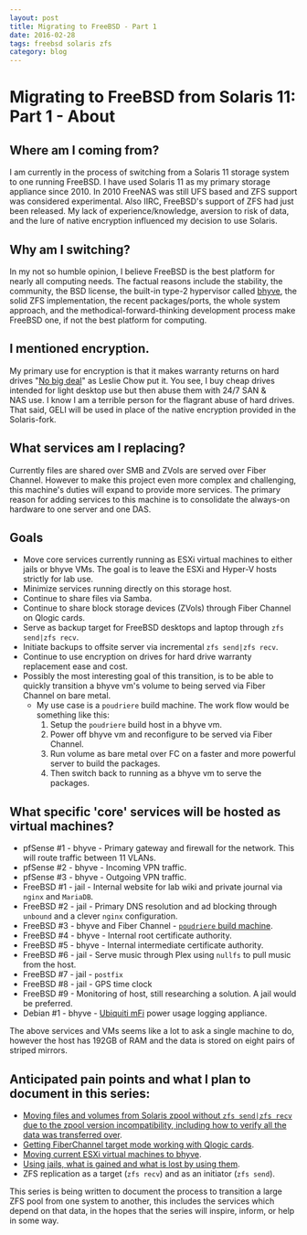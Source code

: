 ```yaml
---
layout: post
title: Migrating to FreeBSD - Part 1
date: 2016-02-28
tags: freebsd solaris zfs
category: blog
---
```


Migrating to FreeBSD from Solaris 11: Part 1 - About
==========================

Where am I coming from?
----
I am currently in the process of switching from a Solaris 11 storage system to one running FreeBSD. I have used Solaris 11 as my primary storage appliance since 2010\. In 2010 FreeNAS was still UFS based and ZFS support was considered experimental. Also IIRC, FreeBSD's support of ZFS had just been released. My lack of experience/knowledge, aversion to risk of data, and the lure of native encryption influenced my decision to use Solaris.

Why am I switching?
----
In my not so humble opinion, I believe FreeBSD is the best platform for nearly all computing needs. The factual reasons include the stability, the community, the BSD license, the built-in type-2 hypervisor called [bhyve](http://www.bhyve.org/), the solid ZFS implementation, the recent packages/ports, the whole system approach, and the methodical-forward-thinking development process make FreeBSD one, if not the best platform for computing.

I mentioned encryption.
----
My primary use for encryption is that it makes warranty returns on hard drives "[No big deal](https://youtu.be/urzWU9gDKfc?t=20s)" as Leslie Chow put it. You see, I buy cheap drives intended for light desktop use but then abuse them with 24/7 SAN & NAS use. I know I am a terrible person for the flagrant abuse of hard drives. That said, GELI will be used in place of the native encryption provided in the Solaris-fork.

What services am I replacing?
----
Currently files are shared over SMB and ZVols are served over Fiber Channel. However to make this project even more complex and challenging, this machine's duties will expand to provide more services. The primary reason for adding services to this machine is to consolidate the always-on hardware to one server and one DAS.

Goals
----
*   Move core services currently running as ESXi virtual machines to either jails or bhyve VMs. The goal is to leave the ESXi and Hyper-V hosts strictly for lab use.
*   Minimize services running directly on this storage host.
*   Continue to share files via Samba.
*   Continue to share block storage devices (ZVols) through Fiber Channel on Qlogic cards.
*   Serve as backup target for FreeBSD desktops and laptop through `zfs send|zfs recv`.
*   Initiate backups to offsite server via incremental `zfs send|zfs recv`.
*   Continue to use encryption on drives for hard drive warranty replacement ease and cost.
*   Possibly the most interesting goal of this transition, is to be able to quickly transition a bhyve vm's volume to being served via Fiber Channel on bare metal.
    *   My use case is a `poudriere` build machine. The work flow would be something like this:
        1.  Setup the `poudriere` build host in a bhyve vm.
        2.  Power off bhyve vm and reconfigure to be served via Fiber Channel.
        3.  Run volume as bare metal over FC on a faster and more powerful server to build the packages.
        4.  Then switch back to running as a bhyve vm to serve the packages.

What specific 'core' services will be hosted as virtual machines?
----
*   pfSense #1 - bhyve - Primary gateway and firewall for the network. This will route traffic between 11 VLANs.
*   pfSense #2 - bhyve - Incoming VPN traffic.
*   pfSense #3 - bhyve - Outgoing VPN traffic.
*   FreeBSD #1 - jail - Internal website for lab wiki and private journal via `nginx` and `MariaDB`.
*   FreeBSD #2 - jail - Primary DNS resolution and ad blocking through `unbound` and a clever `nginx` configuration.
*   FreeBSD #3 - bhyve and Fiber Channel - [`poudriere` build machine](http://justinholcomb.me/blog/2016/07/03/poudriere-in-bhyve-and-bare-metal.html).
*   FreeBSD #4 - bhyve - Internal root certificate authority.
*   FreeBSD #5 - bhyve - Internal intermediate certificate authority.
*   FreeBSD #6 - jail - Serve music through Plex using `nullfs` to pull music from the host.
*   FreeBSD #7 - jail - `postfix`
*   FreeBSD #8 - jail - GPS time clock
*   FreeBSD #9 - Monitoring of host, still researching a solution. A jail would be preferred.
*   Debian #1 - bhyve - [Ubiquiti mFi](https://www.youtube.com/watch?v=wxJ_mKO3eRg) power usage logging appliance.

The above services and VMs seems like a lot to ask a single machine to do, however the host has 192GB of RAM and the data is stored on eight pairs of striped mirrors.

Anticipated pain points and what I plan to document in this series:
----
*   [Moving files and volumes from Solaris zpool without `zfs send|zfs recv` due to the zpool version incompatibility, including how to verify all the data was transferred over](http://justinholcomb.me/blog/2016/03/12/migration-to-freebsd-part2.html).
*   [Getting FiberChannel target mode working with Qlogic cards](http://justinholcomb.me/blog/2016/03/19/migration-to-freebsd-part3.html).
*   [Moving current ESXi virtual machines to bhyve](http://justinholcomb.me/blog/2016/03/26/migration-to-freebsd-part4.html).
*   [Using jails, what is gained and what is lost by using them](http://justinholcomb.me/blog/2016/04/03/migration-to-freebsd-part5.html).
*   ZFS replication as a target (`zfs recv`) and as an initiator (`zfs send`).

This series is being written to document the process to transition a large ZFS pool from one system to another, this includes the services which depend on that data, in the hopes that the series will inspire, inform, or help in some way.
